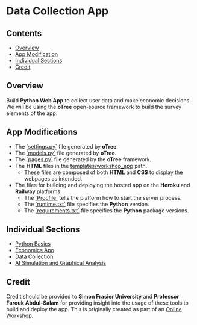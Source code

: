 # Data Collection App

## Contents
* [Overview](#Overview)
* [App Modification](#App-Modifications)
* [Individual Sections](#Individual-Sections)
* [Credit](#Credit)

## Overview
Build <b>Python Web App</b> to collect user data and make economic decisions.</br>
We will be using the <b>oTree</b> open-source framework to build the survey elements of the app.

## App Modifications
<ul>
    <li>The <a href = "workshop_project/settings.py">`settings.py`</a> file generated by <b>oTree</b>.</li>
    <li>The <a href = "workshop_project/workshop_app/models.py">`models.py`</a> file generated by <b>oTree</b>.</li>
    <li>The <a href = "workshop_project/workshop_app/pages.py">`pages.py`</a> file generated by the <b>oTree</b> framework.</li>
    <li>
        The <b>HTML</b> files in the <a href = "workshop_project/workshop_app/templates/workshop_app">templates/workshop_app</a> path.
        <ul>
            <li>These files are composed of both <b>HTML</b> and <b>CSS</b> to display the webpages as intended.</li>
        </ul>
    </li>
    <li>
        The files for building and deploying the hosted app on the <b>Heroku</b> and <b>Railway</b> platforms.
        <ul>
            <li>The <a href = "workshop_project/Procfile">`Procfile`</a> tells the platform how to start the server process.</li>
            <li>The <a href = "workshop_project/runtime.txt">`runtime.txt`</a> file specifies the <b>Python</b> version.</li>
            <li>The <a href = "workshop_project/requirements.txt">`requirements.txt`</a> file specifies the <b>Python</b> package versions.</li>
        </ul>
    </li>
</ul>

## Individual Sections
<ul>
    <li><a href = "python_basics">Python Basics</a></li>
    <li><a href = "workshop_project">Economics App</a></li>
    <li><a href = "workshop_data">Data Collection</a></li>
    <li><a href = "workshop_AI">AI Simulation and Graphical Analysis</a></li>
</ul>

## Credit
Credit should be provided to <b>Simon Frasier University</b> and <b>Professor Farouk Abdul-Salam</b> for providing
insight into the usage of these tools to build and deploy the app. This is originally created as part of an
<a href = "https://sites.google.com/view/farouk-abdul-salam/my-teaching-workshop/workshop?authuser=0">Online Workshop</a>.